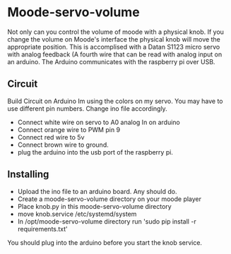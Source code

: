 # Moode-servo-volume

Not only can you control the volume of moode with a physical knob.  If you change the volume on Moode's interface the physical knob will move the appropriate position. This is accomplised with a Datan S1123 micro servo with analog feedback (A fourth wire that can be read with analog input on an arduino.
The Arduino communicates with the raspberry pi over USB.
## Circuit
Build Circuit on Arduino Im using the colors on my servo. You may have to use different pin numbers.  Change ino file accordingly.
* Connect white wire on servo to A0 analog In on arduino
* Connect orange wire to PWM pin 9
* Connect red wire to 5v
* Connect brown wire to ground.
* plug the arduino into the usb port of the raspberry pi.

## Installing
* Upload the ino file to an arduino board.  Any should do.
* Create a moode-servo-volume directory on your moode player
* Place knob.py in this moode-servo-volume directory
* move knob.service /etc/systemd/system
* In /opt/moode-servo-volume directory run 'sudo pip install -r requirements.txt'

You should plug into the arduino before you start the knob service.
